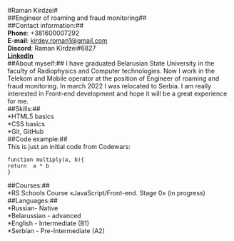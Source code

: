 #Raman Kirdzei#  
##Engineer of roaming and fraud monitoring##  
##Contact information:##  
**Phone**: +381600007292  
**E-mail**: kirdey.roman1@gmail.com  
**Discord**: Raman Kirdzei#6827  
[**LinkedIn**](https://www.linkedin.com/in/raman-kirdzei)  
##About myself:##
I have graduated Belarusian State University in the faculty of Radiophysics and Computer technologies. Now I work in the Telekom and Mobile operator at the position of Engineer of roaming and fraud monitoring. In march 2022 I was relocated to Serbia. I am really interested in Front-end development and hope it will be a great experience for me.  
##Skills:##  
*HTML5 basics  
*CSS basics  
*Git, GitHub  
##Code example:##  
This is just an initial code from Codewars:  
~~~
function multiply(a, b){
return  a * b
}
~~~
##Courses:##  
*RS Schools Course «JavaScript/Front-end. Stage 0» (in progress)  
##Languages:##  
*Russian- Native  
*Belarussian - advanced  
*English - Intermediate (B1)  
*Serbian - Pre-Intermediate (A2)  


